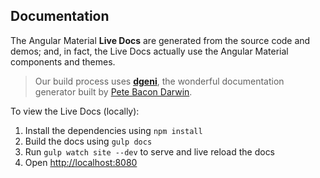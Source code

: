 Documentation
-------------

The Angular Material **Live Docs** are generated from the source code and demos; and, in fact, the
Live Docs actually use the Angular Material components and themes.

> Our build process uses **[dgeni](https://github.com/angular/dgeni)**, the wonderful documentation
generator built by [Pete Bacon Darwin](https://github.com/petebacondarwin).

To view the Live Docs (locally):

1. Install the dependencies using `npm install`
1. Build the docs using `gulp docs`
1. Run `gulp watch site --dev` to serve and live reload the docs
1. Open [http://localhost:8080](http://localhost:8080)
